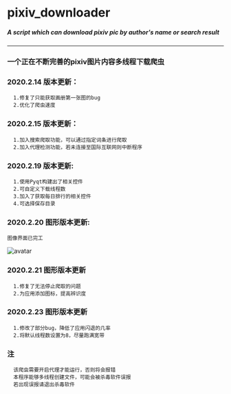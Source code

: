 # pixiv_downloader
##### A script which can download pixiv pic by author's name or search result
---
### 一个正在不断完善的pixiv图片内容多线程下载爬虫

### 2020.2.14 版本更新：
      1.修复了只能获取画册第一张图的bug
      2.优化了爬虫速度
### 2020.2.15 版本更新：
      1.加入搜索爬取功能，可以通过指定词条进行爬取
      2.加入代理检测功能，若未连接至国际互联网则中断程序


### 2020.2.19 版本更新:
      1.使用Pyqt构建出了相关控件
      2.可自定义下载线程数
      3.加入了获取每日排行的相关控件
      4.可选择保存目录


### 2020.2.20 图形版本更新:
    图像界面已完工
   ![avatar](https://s3.bmp.ovh/imgs/2022/03/3308be8081090815.png)

### 2020.2.21 图形版本更新
      1.修复了无法停止爬取的问题
      2.为应用添加图标，提高辨识度
### 2020.2.23 图形版本更新
      1.修改了部分bug，降低了应用闪退的几率
      2.将默认线程数设置为8，尽量跑满宽带

### 注
      该爬虫需要开启代理才能运行，否则将会报错
      本程序能够多线程创建文件，可能会被杀毒软件误报
      若出现误报请退出杀毒软件